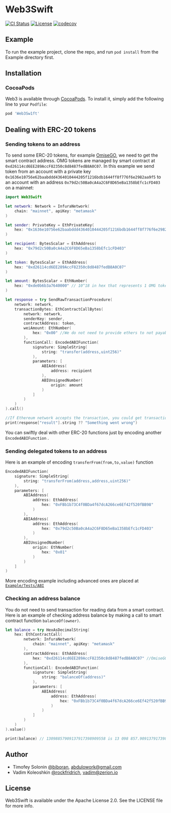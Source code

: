 # Web3Swift

[![CI Status](http://img.shields.io/travis/BlockStoreApp/Web3Swift.svg?style=flat)](https://travis-ci.org/BlockStoreApp/Web3Swift)
[![License](https://img.shields.io/badge/License-Apache%202.0-blue.svg)](https://opensource.org/licenses/Apache-2.0)
[![codecov](https://codecov.io/gh/BlockStoreApp/Web3Swift/branch/develop/graph/badge.svg?token=SY7mpMQbGs)](https://codecov.io/gh/BlockStoreApp/Web3Swift)

## Example

To run the example project, clone the repo, and run `pod install` from the Example directory first.

## Installation

### CocoaPods

Web3 is available through [CocoaPods](https://cocoapods.org/pods/Web3Sw1ft). To install
it, simply add the following line to your `Podfile`:

```ruby
pod 'Web3Sw1ft'
```

## Dealing with ERC-20 tokens

### Sending tokens to an address

To send some ERC-20 tokens, for example [OmiseGO](https://etherscan.io/token/OmiseGo), we need to get the smart contract address. 
OMG tokens are managed by smart contract at `0xd26114cd6EE289AccF82350c8d8487fedB8A0C07`. 
In this example we send token from an account with a private key `0x1636e10756e62baabddd4364010444205f1216bdb1644ff8f776f6e2982aa9f5` to an account with an address `0x79d2c50Ba0cA4a2C6F8D65eBa1358bEfc1cFD403` on a mainnet:

```swift
import Web3Swift

let network: Network = InfuraNetwork(
    chain: "mainnet", apiKey: "metamask"
)

let sender: PrivateKey = EthPrivateKey(
    hex: "0x1636e10756e62baabddd4364010444205f1216bdb1644ff8f776f6e2982aa9f5"
)

let recipient: BytesScalar = EthAddress(
    hex: "0x79d2c50Ba0cA4a2C6F8D65eBa1358bEfc1cFD403"
)

let token: BytesScalar = EthAddress(
    hex: "0xd26114cd6EE289AccF82350c8d8487fedB8A0C07"
)

let amount: BytesScalar = EthNumber(
    hex: "0xde0b6b3a7640000" // 10^18 in hex that represents 1 OMG token
)

let response = try SendRawTransactionProcedure(
    network: network,
    transactionBytes: EthContractCallBytes(
        network: network,
        senderKey: sender,
        contractAddress: token,
        weiAmount: EthNumber(
            hex: "0x00" //We do not need to provide ethers to not payable functions.
        ),
        functionCall: EncodedABIFunction(
            signature: SimpleString(
                string: "transfer(address,uint256)"
            ),
            parameters: [
                ABIAddress(
                    address: recipient
                ),
                ABIUnsignedNumber(
                    origin: amount
                )
            ]
        )
    )
).call()

//If Ethereum network accepts the transaction, you could get transaction hash from the response. Otherwise, library will throw `DescribedError`
print(response["result"].string ?? "Something went wrong")
```

You can swiftly deal with other ERC-20 functions just by encoding another `EncodedABIFunction` .

### Sending delegated tokens to an address 

Here is an example of encoding `transferFrom(from,to,value)` function

```swift
EncodedABIFunction(
    signature: SimpleString(
        string: "transferFrom(address,address,uint256)"
    ),
    parameters: [
        ABIAddress(
            address: EthAddress(
                hex: "0xFBb1b73C4f0BDa4f67dcA266ce6Ef42f520fBB98"
            )
        ),
        ABIAddress(
            address: EthAddress(
                hex: "0x79d2c50Ba0cA4a2C6F8D65eBa1358bEfc1cFD403"
            )
        ),
        ABIUnsignedNumber(
            origin: EthNumber(
                hex: "0x01"
            )
        )
    ]
)
```
More encoding example including advanced ones are placed at [`Example/Tests/ABI`](https://github.com/zeriontech/Web3Swift/tree/develop/Example/Tests/ABI)

### Checking an address balance
You do not need to send transaction for reading data from a smart contract. Here is an example of checking address balance by making a call to smart contract function `balanceOf(owner)`.

```swift
let balance = try HexAsDecimalString(
    hex: EthContractCall(
        network: InfuraNetwork(
            chain: "mainnet", apiKey: "metamask"
        ),
        contractAddress: EthAddress(
            hex: "0xd26114cd6EE289AccF82350c8d8487fedB8A0C07" //OmiseGO token contract
        ),
        functionCall: EncodedABIFunction(
            signature: SimpleString(
                string: "balanceOf(address)"
            ),
            parameters: [
                ABIAddress(
                    address: EthAddress(
                        hex: "0xFBb1b73C4f0BDa4f67dcA266ce6Ef42f520fBB98" //Bittrex 
                    )
                )
            ]
        )
    )
).value()

print(balance) // 13098857909137917398909558 is 13 098 857.909137917398909558 OMG tokens
```

## Author

- Timofey Solonin [@biboran](https://github.com/biboran), abdulowork@gmail.com
- Vadim Koleoshkin [@rockfridrich](https://github.com/rockfridrich), vadim@zerion.io

## License

Web3Swift is available under the Apache License 2.0. See the LICENSE file for more info.
